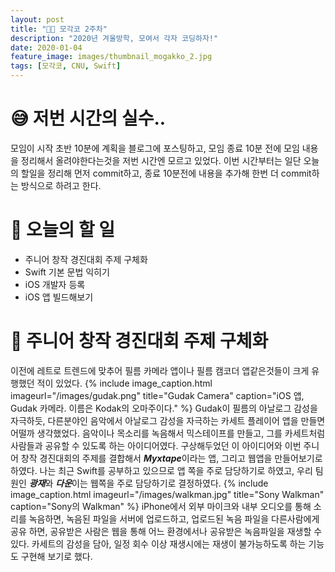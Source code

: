 ```yaml
---
layout: post
title: "🧑‍💻 모각코 2주차"
description: "2020년 겨울방학, 모여서 각자 코딩하자!"
date: 2020-01-04
feature_image: images/thumbnail_mogakko_2.jpg
tags: [모각코, CNU, Swift]
---
```

# 😅 저번 시간의 실수..
모임이 시작 초반 10분에 계획을 블로그에 포스팅하고, 모임 종료 10분 전에 모임 내용을 정리해서 올려야한다는것을 저번 시간엔 모르고 있었다. 이번 시간부터는 일단 오늘의 할일을 정리해 먼저 commit하고, 종료 10분전에 내용을 추가해 한번 더 commit하는 방식으로 하려고 한다.

# 👀 오늘의 할 일
- 주니어 창작 경진대회 주제 구체화
- Swift 기본 문법 익히기
- iOS 개발자 등록
- iOS 앱 빌드해보기

# 🐣 주니어 창작 경진대회 주제 구체화
이전에 레트로 트렌드에 맞추어 필름 카메라 앱이나 필름 캠코더 앱같은것들이 크게 유행했던 적이 있었다. 
{% include image_caption.html imageurl="/images/gudak.png" title="Gudak Camera" caption="iOS 앱, Gudak 카메라. 이름은 Kodak의 오마주이다." %}
Gudak이 필름의 아날로그 감성을 자극하듯, 다른분야인 음악에서 아날로그 감성을 자극하는 카세트 플레이어 앱을 만들면 어떨까 생각했었다.
음악이나 목소리를 녹음해서 믹스테이프를 만들고, 그를 카세트처럼 사람들과 공유할 수 있도록 하는 아이디어였다. 구상해두었던 이 아이디어와 이번 주니어 창작 경진대회의 주제를 결합해서 ***Myxtape***이라는 앱, 그리고 웹앱을 만들어보기로 하였다. 나는 최근 Swift를 공부하고 있으므로 앱 쪽을 주로 담당하기로 하였고, 우리 팀원인 ***광재***와 ***다운***이는 웹쪽을 주로 담당하기로 결정하였다. 
{% include image_caption.html imageurl="/images/walkman.jpg" title="Sony Walkman" caption="Sony의 Walkman" %}
iPhone에서 외부 마이크와 내부 오디오를 통해 소리를 녹음하면, 녹음된 파일을 서버에 업로드하고, 업로드된 녹음 파일을 다른사람에게 공유 하면, 공유받은 사람은 웹을 통해 어느 환경에서나 공유받은 녹음파일을 재생할 수 있다. 카세트의 감성을 담아, 일정 회수 이상 재생시에는 재생이 불가능하도록 하는 기능도 구현해 보기로 했다.
